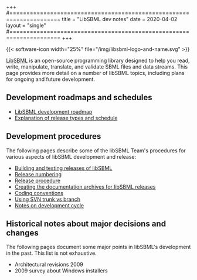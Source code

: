 +++
#=====================================================================
title  = "LibSBML dev notes"
date   = 2020-04-02
layout = "single"
#=====================================================================
+++

{{< software-icon width="25%" file="/img/libsbml-logo-and-name.svg" >}}

[LibSBML](/software/libsbml) is an open-source programming library designed to help you read, write, manipulate, translate, and validate SBML files and data streams. This page provides more detail on a number of libSBML topics, including plans for ongoing and future development.

## Development roadmaps and schedules

* [LibSBML development roadmap](roadmap)
* [Explanation of release types and schedule](release-schedule)


## Development procedures

The following pages describe some of the libSBML Team's procedures for various aspects of libSBML development and release:

* [Building and testing releases of libSBML](building-and-testing)
* [Release numbering](release-schedule/release-numbering)
* [Release procedure](release-procedure)
* [Creating the documentation archives for libSBML releases](creating-docs)
* [Coding conventions](conventions)
* [Using SVN trunk vs branch](trunk-vs-branch)
* [Notes on development cycle](dev-cycle)


## Historical notes about major decisions and changes

The following pages document some major points in libSBML's development in the past. This list is not exhaustive.

* Architectural revisions 2009
* 2009 survey about Windows installers
